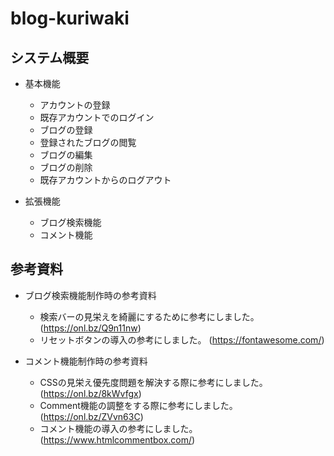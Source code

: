 # blog-kuriwaki
## システム概要
- 基本機能
  - アカウントの登録
  - 既存アカウントでのログイン
  - ブログの登録
  - 登録されたブログの閲覧
  - ブログの編集
  - ブログの削除
  - 既存アカウントからのログアウト

- 拡張機能
  - ブログ検索機能
  - コメント機能

## 参考資料
- ブログ検索機能制作時の参考資料
  - 検索バーの見栄えを綺麗にするために参考にしました。   (https://onl.bz/Q9n11nw) 
  - リセットボタンの導入の参考にしました。               (https://fontawesome.com/)

- コメント機能制作時の参考資料
  - CSSの見栄え優先度問題を解決する際に参考にしました。  (https://onl.bz/8kWvfgx) 
  - Comment機能の調整をする際に参考にしました。          (https://onl.bz/ZVvn63C)
  - コメント機能の導入の参考にしました。                 (https://www.htmlcommentbox.com/)
